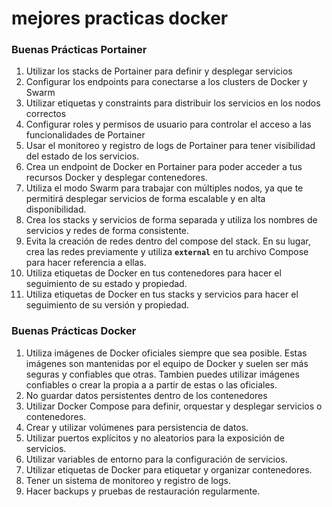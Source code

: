 # mejores practicas docker

### Buenas Prácticas **Portainer**

1. Utilizar los stacks de Portainer para definir y desplegar servicios
2. Configurar los endpoints para conectarse a los clusters de Docker y Swarm
3. Utilizar etiquetas y constraints para distribuir los servicios en los nodos correctos
4. Configurar roles y permisos de usuario para controlar el acceso a las funcionalidades de Portainer
5. Usar el monitoreo y registro de logs de Portainer para tener visibilidad del estado de los servicios.
6. Crea un endpoint de Docker en Portainer para poder acceder a tus recursos Docker y desplegar contenedores.
7. Utiliza el modo Swarm para trabajar con múltiples nodos, ya que te permitirá desplegar servicios de forma escalable y en alta disponibilidad.
8. Crea los stacks y servicios de forma separada y utiliza los nombres de servicios y redes de forma consistente.
9. Evita la creación de redes dentro del compose del stack. En su lugar, crea las redes previamente y utiliza **`external`** en tu archivo Compose para hacer referencia a ellas.
10. Utiliza etiquetas de Docker en tus contenedores para hacer el seguimiento de su estado y propiedad.
11. Utiliza etiquetas de Docker en tus stacks y servicios para hacer el seguimiento de su versión y propiedad.

### Buenas Prácticas **Docker**

1. Utiliza imágenes de Docker oficiales siempre que sea posible. Estas imágenes son mantenidas por el equipo de Docker y suelen ser más seguras y confiables que otras. Tambien puedes utilizar imágenes confiables  o crear la propia a a partir de estas o las oficiales.
2. No guardar datos persistentes dentro de los contenedores
3. Utilizar Docker Compose para definir, orquestar y desplegar servicios o contenedores.
4. Crear y utilizar volúmenes para persistencia de datos.
5. Utilizar puertos explícitos y no aleatorios para la exposición de servicios.
6. Utilizar variables de entorno para la configuración de servicios.
7. Utilizar etiquetas de Docker para etiquetar y organizar contenedores.
8. Tener un sistema de monitoreo y registro de logs.
9. Hacer backups y pruebas de restauración regularmente.